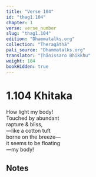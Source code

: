 ```yaml
---
title: "Verse 104"
id: "thag1.104"
chapter: 1
verse: verse_number
slug: "thag1.104"
edition: "Dhammatalks.org"
collection: "Theragāthā"
pali_source: "Dhammatalks.org"
translator: "Ṭhānissaro Bhikkhu"
weight: 104
bookHidden: true
---
```


# 1.104 Khitaka

How light my body!  
Touched by abundant  
rapture & bliss,  
—like a cotton tuft  
borne on the breeze—  
it seems to be floating  
—my body!  

## Notes